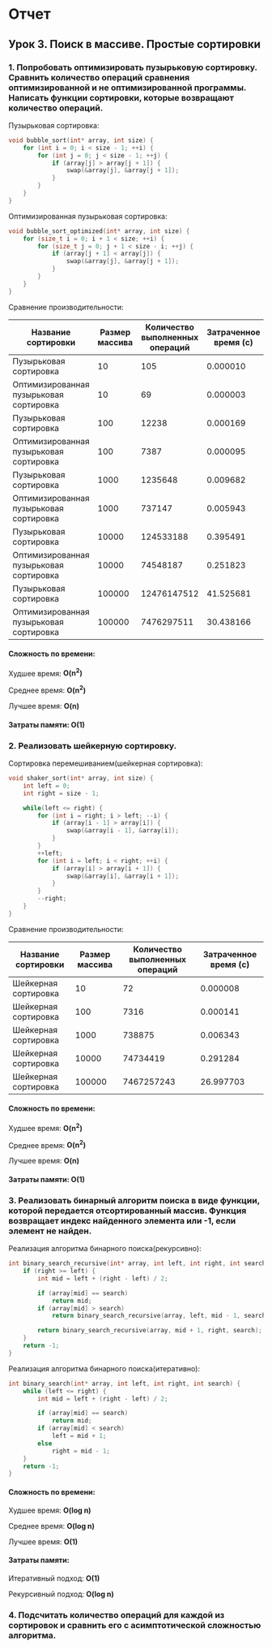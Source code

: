 # Отчет

## Урок 3. Поиск в массиве. Простые сортировки

### 1. Попробовать оптимизировать пузырьковую сортировку. Сравнить количество операций сравнения оптимизированной и не оптимизированной программы. Написать функции сортировки, которые возвращают количество операций.

Пузырьковая сортировка:

```c
void bubble_sort(int* array, int size) {
    for (int i = 0; i < size - 1; ++i) {
        for (int j = 0; j < size - 1; ++j) {
            if (array[j] > array[j + 1]) {
                swap(&array[j], &array[j + 1]);
            }
        }
    }
}
```

Оптимизированная пузырьковая сортировка:

```c
void bubble_sort_optimized(int* array, int size) {
    for (size_t i = 0; i + 1 < size; ++i) {
        for (size_t j = 0; j + 1 < size - i; ++j) {
            if (array[j + 1] < array[j]) {
                swap(&array[j], &array[j + 1]);
            }
        }
    }
}
```

Сравнение производительности:

| Название сортировки                     | Размер массива | Количество выполненных операций | Затраченное время (с) |
| --------------------------------------- | -------------- | ------------------------------- | --------------------- |
| Пузырьковая сортировка                  | 10             | 105                             | 0.000010              |
| Оптимизированная пузырьковая сортировка | 10             | 69                              | 0.000003              |
| Пузырьковая сортировка                  | 100            | 12238                           | 0.000169              |
| Оптимизированная пузырьковая сортировка | 100            | 7387                            | 0.000095              |
| Пузырьковая сортировка                  | 1000           | 1235648                         | 0.009682              |
| Оптимизированная пузырьковая сортировка | 1000           | 737147                          | 0.005943              |
| Пузырьковая сортировка                  | 10000          | 124533188                       | 0.395491              |
| Оптимизированная пузырьковая сортировка | 10000          | 74548187                        | 0.251823              |
| Пузырьковая сортировка                  | 100000         | 12476147512                     | 41.525681             |
| Оптимизированная пузырьковая сортировка | 100000         | 7476297511                      | 30.438166             |

#### Сложность по времени:

Худшее время: **O(n<sup>2</sup>)**

Среднее время: **O(n<sup>2</sup>)**

Лучшее время: **O(n)**

#### Затраты памяти: **O(1)**

### 2. Реализовать шейкерную сортировку.

Сортировка перемешиванием(шейкерная сортировка):

```c
void shaker_sort(int* array, int size) {
    int left = 0;
    int right = size - 1;

    while(left <= right) {
        for (int i = right; i > left; --i) {
            if (array[i - 1] > array[i]) {
                swap(&array[i - 1], &array[i]);
            }
        }
        ++left;
        for (int i = left; i < right; ++i) {
            if (array[i] > array[i + 1]) {
                swap(&array[i], &array[i + 1]);
            }
        }
        --right;
    }
}
```

Сравнение производительности:

| Название сортировки  | Размер массива | Количество выполненных операций | Затраченное время (с) |
| -------------------- | -------------- | ------------------------------- | --------------------- |
| Шейкерная сортировка | 10             | 72                              | 0.000008              |
| Шейкерная сортировка | 100            | 7316                            | 0.000141              |
| Шейкерная сортировка | 1000           | 738875                          | 0.006343              |
| Шейкерная сортировка | 10000          | 74734419                        | 0.291284              |
| Шейкерная сортировка | 100000         | 7467257243                      | 26.997703             |

#### Сложность по времени:

Худшее время: **O(n<sup>2</sup>)**

Среднее время: **O(n<sup>2</sup>)**

Лучшее время: **O(n)**

#### Затраты памяти: **O(1)**

### 3. Реализовать бинарный алгоритм поиска в виде функции, которой передается отсортированный массив. Функция возвращает индекс найденного элемента или -1, если элемент не найден.

Реализация алгоритма бинарного поиска(рекурсивно):

```c
int binary_search_recursive(int* array, int left, int right, int search) {
    if (right >= left) {
        int mid = left + (right - left) / 2;

        if (array[mid] == search)
            return mid;
        if (array[mid] > search)
            return binary_search_recursive(array, left, mid - 1, search);

        return binary_search_recursive(array, mid + 1, right, search);
    }
    return -1;
}
```

Реализация алгоритма бинарного поиска(итеративно):

```c
int binary_search(int* array, int left, int right, int search) {
    while (left <= right) {
        int mid = left + (right - left) / 2;

        if (array[mid] == search)
            return mid;
        if (array[mid] < search)
            left = mid + 1;
        else
            right = mid - 1;
    }
    return -1;
}
```

#### Сложность по времени:

Худшее время: **O(log n)**

Среднее время: **O(log n)**

Лучшее время: **O(1)**

#### Затраты памяти:

Итеративный подход: **O(1)**

Рекурсивный подход: **O(log n)**

### 4. Подсчитать количество операций для каждой из сортировок и сравнить его с асимптотической сложностью алгоритма.
